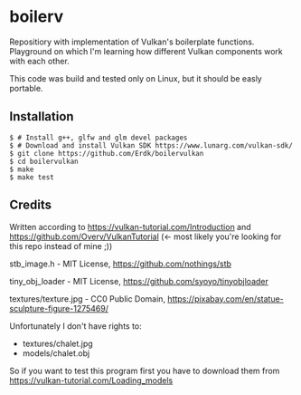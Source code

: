 # boilerv

Repositiory with implementation of Vulkan's boilerplate functions. Playground on which I'm learning how different Vulkan components work with each other.

This code was build and tested only on Linux, but it should be easly portable.

## Installation

```
$ # Install g++, glfw and glm devel packages
$ # Download and install Vulkan SDK https://www.lunarg.com/vulkan-sdk/
$ git clone https://github.com/Erdk/boilervulkan
$ cd boilervulkan
$ make
$ make test

```

## Credits

Written according to https://vulkan-tutorial.com/Introduction and https://github.com/Overv/VulkanTutorial (<- most likely you're looking for this repo instead of mine ;))

stb_image.h - MIT License, https://github.com/nothings/stb

tiny_obj_loader - MIT License, https://github.com/syoyo/tinyobjloader

textures/texture.jpg - CC0 Public Domain, https://pixabay.com/en/statue-sculpture-figure-1275469/

Unfortunately I don't have rights to:

- textures/chalet.jpg
- models/chalet.obj

So if you want to test this program first you have to download them from https://vulkan-tutorial.com/Loading_models